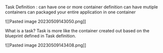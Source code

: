 Task Definition : 
	can have one or more container definition 
	can have mutiple containers 
	can packaged your entire application in one container

![[Pasted image 20230509143050.png]]

What is a task? Task is more like the container created out based on the blueprint defined in Task definition.

![[Pasted image 20230509143408.png]]